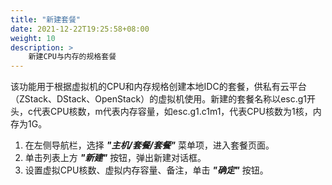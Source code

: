 ```yaml
---
title: "新建套餐"
date: 2021-12-22T19:25:58+08:00
weight: 10
description: >
    新建CPU与内存的规格套餐
---
```


该功能用于根据虚拟机的CPU和内存规格创建本地IDC的套餐，供私有云平台（ZStack、DStack、OpenStack）的虚拟机使用。新建的套餐名称以esc.g1开头，c代表CPU核数，m代表内存容量，如esc.g1.c1m1，代表CPU核数为1核，内存为1G。

1. 在左侧导航栏，选择 **_"主机/套餐/套餐"_** 菜单项，进入套餐页面。
2. 单击列表上方 **_"新建"_** 按钮，弹出新建对话框。
3. 设置虚拟CPU核数、虚拟内存容量、备注，单击 **_"确定"_** 按钮。